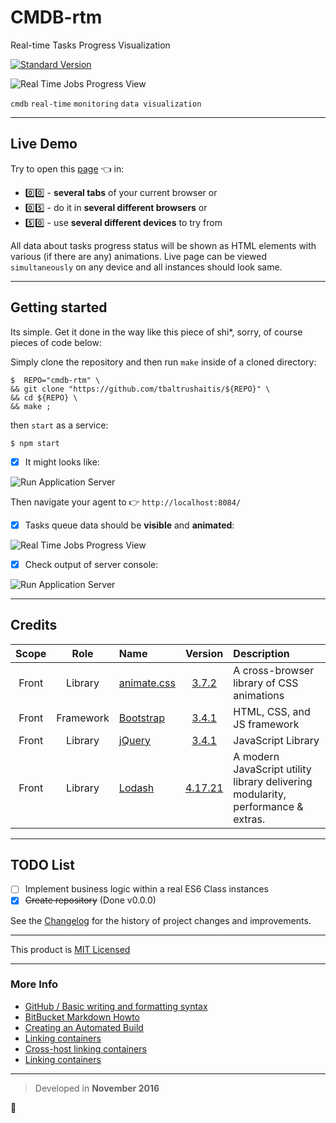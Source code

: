 # CMDB-rtm #

Real-time Tasks Progress Visualization

[![Standard Version](https://img.shields.io/badge/release-standard%20version-brightgreen.svg?style=plastic)](https://github.com/conventional-changelog/standard-version)
<!--/ [![Dependency Status](https://david-dm.org/tbaltrushaitis/cmdb-rtm.svg?theme=shields.io)](https://david-dm.org/tbaltrushaitis/cmdb-rtm) /-->
<!--/ [![License](https://img.shields.io/badge/license-MIT-green.svg?style=flat)](https://github.com/tbaltrushaitis/cmdb-rtm/blob/master/LICENSE.md) /-->

![Real Time Jobs Progress View](assets/img/cmdb-rtm-poc-4-windows.gif)

`cmdb` `real-time` `monitoring` `data visualization`

---

## Live Demo ##
Try to open this [page](http://bit.ly/cmdb-rtm-live) :point_left: in:

- :zero::zero: - **several tabs** of your current browser
 or
- :zero::five: - do it in **several different browsers**
 or
- :five::zero: - use **several different devices** to try from

All data about tasks progress status will be shown as HTML elements with various
(if there are any) animations. Live page can be viewed `simultaneously` on any
device and all instances should look same.

---

## Getting started ##

Its simple. Get it done in the way like this piece of shi*, sorry, of course pieces of code below:

Simply clone the repository and then run `make` inside of a cloned directory:

```shell
$  REPO="cmdb-rtm" \
&& git clone "https://github.com/tbaltrushaitis/${REPO}" \
&& cd ${REPO} \
&& make ;
```

then `start` as a service:

```shell
$ npm start
```

- [x] It might looks like:

![Run Application Server](assets/img/npm-start-001.png)

Then navigate your agent to :point_right: `http://localhost:8084/`

- [x] Tasks queue data should be **visible** and **animated**:

![Real Time Jobs Progress View](assets/img/cmdb-rtm-progress.gif)

- [x] Check output of server console:

![Run Application Server](assets/img/user-connected-001.png)

---

## Credits ##

 Scope | Role | Name | Version | Description
:-----:|:----:|:-----|:-------:|:------------
 Front | Library | [animate.css](http://daneden.github.io/animate.css/) | [3.7.2](https://github.com/daneden/animate.css/tree/3.7.2) | A cross-browser library of CSS animations
 Front | Framework | [Bootstrap](http://getbootstrap.com) | [3.4.1](https://getbootstrap.com/docs/3.4/) | HTML, CSS, and JS framework
 Front | Library | [jQuery](http://jquery.com/) | [3.4.1](https://github.com/jquery/jquery/tree/3.4.1) | JavaScript Library
 Front | Library | [Lodash](https://lodash.com/) | [4.17.21](https://lodash.com/docs/4.17.21) | A modern JavaScript utility library delivering modularity, performance & extras.

---

## TODO List ##

- [ ] Implement business logic within a real ES6 Class instances
- [x] ~~Create repository~~ (Done v0.0.0)

See the [Changelog][Changelog] for the history of project changes and improvements.

---

This product is [MIT Licensed][License]

---

### More Info ###

 - [GitHub / Basic writing and formatting syntax](https://help.github.com/articles/basic-writing-and-formatting-syntax/)
 - [BitBucket Markdown Howto](https://bitbucket.org/tutorials/markdowndemo)
 - [Creating an Automated Build](https://docs.docker.com/docker-hub/builds/)
 - [Linking containers](https://docs.docker.com/engine/userguide/networking/default_network/dockerlinks.md)
 - [Cross-host linking containers](https://docs.docker.com/engine/admin/ambassador_pattern_linking.md)
 - [Linking containers](https://docs.docker.com/engine/userguide/networking/default_network/dockerlinks.md)

---

> Developed in **November 2016**

:scorpion:

[Changelog]: CHANGELOG.md
[License]: LICENSE.md
